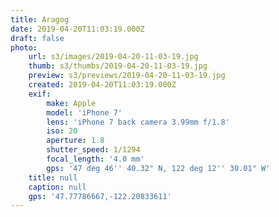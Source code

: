 ```yaml
---
title: Aragog
date: 2019-04-20T11:03:19.000Z
draft: false
photo:
    url: s3/images/2019-04-20-11-03-19.jpg
    thumb: s3/thumbs/2019-04-20-11-03-19.jpg
    preview: s3/previews/2019-04-20-11-03-19.jpg
    created: 2019-04-20T11:03:19.000Z
    exif:
        make: Apple
        model: 'iPhone 7'
        lens: 'iPhone 7 back camera 3.99mm f/1.8'
        iso: 20
        aperture: 1.8
        shutter_speed: 1/1294
        focal_length: '4.0 mm'
        gps: '47 deg 46'' 40.32" N, 122 deg 12'' 30.01" W'
    title: null
    caption: null
    gps: '47.77786667,-122.20833611'
---
```


